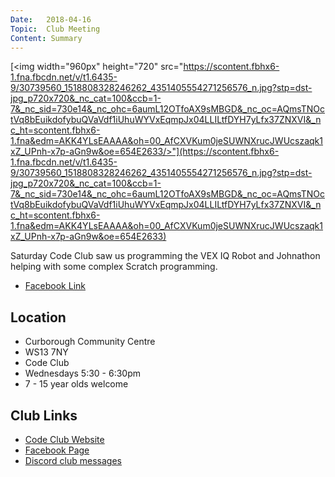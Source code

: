 ```yaml
---
Date:   2018-04-16
Topic:  Club Meeting
Content: Summary
---
```

[<img width="960px" height="720" src="https://scontent.fbhx6-1.fna.fbcdn.net/v/t1.6435-9/30739560_1518808328246262_4351405554271256576_n.jpg?stp=dst-jpg_p720x720&_nc_cat=100&ccb=1-7&_nc_sid=730e14&_nc_ohc=6aumL12OTfoAX9sMBGD&_nc_oc=AQmsTNOctVq8bEuikdofybuQVaVdf1iUhuWYVxEqmpJx04LLILtfDYH7yLfx37ZNXVI&_nc_ht=scontent.fbhx6-1.fna&edm=AKK4YLsEAAAA&oh=00_AfCXVKum0jeSUWNXrucJWUcszaqk1xZ_UPnh-x7p-aGn9w&oe=654E2633/>"](https://scontent.fbhx6-1.fna.fbcdn.net/v/t1.6435-9/30739560_1518808328246262_4351405554271256576_n.jpg?stp=dst-jpg_p720x720&_nc_cat=100&ccb=1-7&_nc_sid=730e14&_nc_ohc=6aumL12OTfoAX9sMBGD&_nc_oc=AQmsTNOctVq8bEuikdofybuQVaVdf1iUhuWYVxEqmpJx04LLILtfDYH7yLfx37ZNXVI&_nc_ht=scontent.fbhx6-1.fna&edm=AKK4YLsEAAAA&oh=00_AfCXVKum0jeSUWNXrucJWUcszaqk1xZ_UPnh-x7p-aGn9w&oe=654E2633)

Saturday Code Club saw us programming the VEX IQ Robot and Johnathon helping with some complex Scratch programming.

* [Facebook Link](https://www.facebook.com/1481985248595237/posts/1518809071579521/)

## Location

* Curborough Community Centre
* WS13 7NY
* Code Club
* Wednesdays 5:30 - 6:30pm
* 7 - 15 year olds welcome

## Club Links

* [Code Club Website](https://lichfield-code-club.github.io/)
* [Facebook Page](https://www.facebook.com/LichfieldCoders)
* [Discord club messages](https://discord.gg/szz6xGK)
